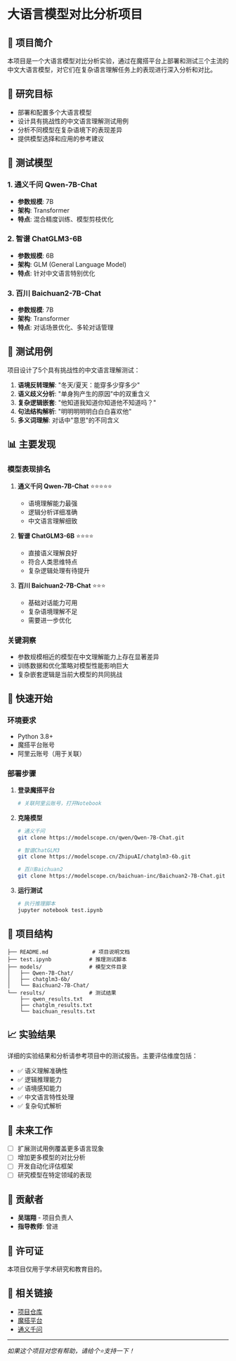 # 大语言模型对比分析项目

## 📖 项目简介

本项目是一个大语言模型对比分析实验，通过在魔搭平台上部署和测试三个主流的中文大语言模型，对它们在复杂语言理解任务上的表现进行深入分析和对比。

## 🎯 研究目标

- 部署和配置多个大语言模型
- 设计具有挑战性的中文语言理解测试用例
- 分析不同模型在复杂语境下的表现差异
- 提供模型选择和应用的参考建议

## 🤖 测试模型

### 1. 通义千问 Qwen-7B-Chat
- **参数规模**: 7B
- **架构**: Transformer
- **特点**: 混合精度训练、模型剪枝优化

### 2. 智谱 ChatGLM3-6B
- **参数规模**: 6B  
- **架构**: GLM (General Language Model)
- **特点**: 针对中文语言特别优化

### 3. 百川 Baichuan2-7B-Chat
- **参数规模**: 7B
- **架构**: Transformer
- **特点**: 对话场景优化、多轮对话管理

## 🧪 测试用例

项目设计了5个具有挑战性的中文语言理解测试：

1. **语境反转理解**: "冬天/夏天：能穿多少穿多少"
2. **语义歧义分析**: "单身狗产生的原因"中的双重含义
3. **复杂逻辑嵌套**: "他知道我知道你知道他不知道吗？"
4. **句法结构解析**: "明明明明明白白白喜欢他"
5. **多义词理解**: 对话中"意思"的不同含义

## 📊 主要发现

### 模型表现排名
1. **通义千问 Qwen-7B-Chat** ⭐⭐⭐⭐⭐
   - 语境理解能力最强
   - 逻辑分析详细准确
   - 中文语言理解细致

2. **智谱 ChatGLM3-6B** ⭐⭐⭐⭐
   - 直接语义理解良好
   - 符合人类思维特点
   - 复杂逻辑处理有待提升

3. **百川 Baichuan2-7B-Chat** ⭐⭐⭐
   - 基础对话能力可用
   - 复杂语境理解不足
   - 需要进一步优化

### 关键洞察
- 参数规模相近的模型在中文理解能力上存在显著差异
- 训练数据和优化策略对模型性能影响巨大
- 复杂嵌套逻辑是当前大模型的共同挑战

## 🚀 快速开始

### 环境要求
- Python 3.8+
- 魔搭平台账号
- 阿里云账号（用于关联）

### 部署步骤

1. **登录魔搭平台**
   ```bash
   # 关联阿里云账号，打开Notebook
   ```

2. **克隆模型**
   ```bash
   # 通义千问
   git clone https://modelscope.cn/qwen/Qwen-7B-Chat.git
   
   # 智谱ChatGLM3
   git clone https://modelscope.cn/ZhipuAI/chatglm3-6b.git
   
   # 百川Baichuan2
   git clone https://modelscope.cn/baichuan-inc/Baichuan2-7B-Chat.git
   ```

3. **运行测试**
   ```bash
   # 执行推理脚本
   jupyter notebook test.ipynb
   ```

## 📁 项目结构

```
├── README.md              # 项目说明文档
├── test.ipynb            # 推理测试脚本
├── models/               # 模型文件目录
│   ├── Qwen-7B-Chat/
│   ├── chatglm3-6b/
│   └── Baichuan2-7B-Chat/
└── results/              # 测试结果
    ├── qwen_results.txt
    ├── chatglm_results.txt
    └── baichuan_results.txt
```

## 📈 实验结果

详细的实验结果和分析请参考项目中的测试报告。主要评估维度包括：

- ✅ 语义理解准确性
- ✅ 逻辑推理能力  
- ✅ 语境感知能力
- ✅ 中文语言特性处理
- ✅ 复杂句式解析

## 🔮 未来工作

- [ ] 扩展测试用例覆盖更多语言现象
- [ ] 增加更多模型的对比分析
- [ ] 开发自动化评估框架
- [ ] 研究模型在特定领域的表现

## 👥 贡献者

- **吴瑞翔** - 项目负责人
- **指导教师**: 曾进

## 📄 许可证

本项目仅用于学术研究和教育目的。

## 🔗 相关链接

- [项目仓库](https://github.com/xiangmaster/Comparative-analysis-of-various-LLM.git)
- [魔搭平台](https://modelscope.cn/)
- [通义千问](https://tongyi.aliyun.com/)

---

*如果这个项目对您有帮助，请给个⭐️支持一下！*

